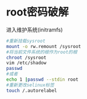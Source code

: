 # root密码破解

进入维护系统(initramfs)

```bash
#重新挂载sysroot
mount -o rw.remount /sysroot
#将当前文件系统的根作为root的根
chroot /sysroot
vim /etc/shadow
passwd
#或者
echo 1 |passwd --stdin root
#重新更改selinux标签
touch /.autorelabel
```

